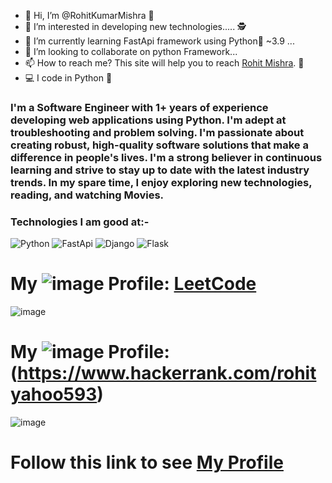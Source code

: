 - 👋 Hi, I’m @RohitKumarMishra 🤹
- 👀 I’m interested in developing new technologies..... 🕵️
- 🌱 I’m currently learning FastApi framework using Python🐍 ~3.9 ...
- 💞️ I’m looking to collaborate on python Framework...
- 📫 How to reach me? This site will help you to reach  [Rohit Mishra](https://sites.google.com/view/rohitkumarmishra/home). 🤙
- 💻 I code in Python 🐍


### I'm a Software Engineer with 1+ years of experience developing web applications using Python. I'm adept at troubleshooting and problem solving. I'm passionate about creating robust, high-quality software solutions that make a difference in people's lives. I'm a strong believer in continuous learning and strive to stay up to date with the latest industry trends. In my spare time, I enjoy exploring new technologies, reading, and watching Movies.

### Technologies I am good at:-
![Python](https://user-images.githubusercontent.com/49991437/206906563-00b94ffc-58e5-4086-8e55-89836b4694c1.png)
![FastApi](https://user-images.githubusercontent.com/49991437/206906601-08b23527-571e-4940-816f-905cbc3971dd.png)
![Django](https://user-images.githubusercontent.com/49991437/206906643-3701afe4-be0d-45f2-b35b-7f4b1de8f46f.png)
![Flask](https://user-images.githubusercontent.com/49991437/206906689-76318df4-38c7-475f-b5dd-7aa660d65182.png)


<!---
rohitmishr/rohitmishr is a ✨ special ✨ repository because its `README.md` (this file) appears on your GitHub profile.
You can click the Preview link to take a look at your changes.
--->

# My ![image](https://user-images.githubusercontent.com/49991437/206907003-0373d3ca-d45f-4da7-97c9-25d3067d27f9.png) Profile: [LeetCode](https://leetcode.com/rohityahoo593/)
![image](https://user-images.githubusercontent.com/49991437/206906377-b21e79ef-ab3c-4cc1-b378-0310725918d2.png)

# My ![image](https://user-images.githubusercontent.com/49991437/206906818-d61154d8-3397-46de-a7e4-1a99deaa7d4a.png) Profile:(https://www.hackerrank.com/rohityahoo593)

![image](https://user-images.githubusercontent.com/49991437/206906929-02b7fcf3-fbb3-4160-a945-73d201710bb0.png)


# Follow this link to see [My Profile](https://rohitmishr.github.io/rohitmishr/) 


